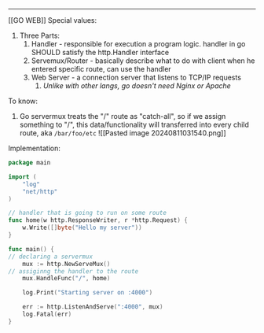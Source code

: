 ***
[[GO WEB]]
Special values:
1. Three Parts: 
	1. Handler - responsible for execution a program logic. handler in go SHOULD satisfy the http.Handler interface 
	2. Servemux/Router -  basically describe what to do with client when he entered specific route, can use the handler
	3. Web Server - a connection server that listens to TCP/IP requests 
		1. *Unlike with other langs, go doesn't need Nginx or Apache*

To know:
 1. Go servermux treats the "/" route as "catch-all", so if we assign something to "/", this data/functionality will transferred into every child route, aka `/bar/foo/etc`
![[Pasted image 20240811031540.png]]

Implementation:
```go 
package main

import (
	"log"
	"net/http"
) 

// handler that is going to run on some route 
func home(w http.ResponseWriter, r *http.Request) {
    w.Write([]byte("Hello my server"))
}

func main() {
// declaring a servermux 
    mux := http.NewServeMux()
// assiginng the handler to the route 
    mux.HandleFunc("/", home)

    log.Print("Starting server on :4000")

    err := http.ListenAndServe(":4000", mux)
    log.Fatal(err)
}
```